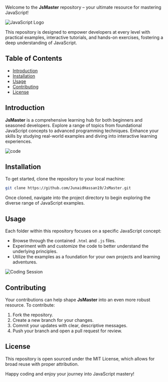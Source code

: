 Welcome to the **JsMaster** repository – your ultimate resource for mastering JavaScript!

![JavaScript Logo](https://upload.wikimedia.org/wikipedia/commons/6/6a/JavaScript-logo.png)

This repository is designed to empower developers at every level with practical examples, interactive tutorials, and hands-on exercises, fostering a deep understanding of JavaScript.

## Table of Contents
- [Introduction](#introduction)
- [Installation](#installation)
- [Usage](#usage)
- [Contributing](#contributing)
- [License](#license)

## Introduction
**JsMaster** is a comprehensive learning hub for both beginners and seasoned developers. Explore a range of topics from foundational JavaScript concepts to advanced programming techniques. Enhance your skills by studying real-world examples and diving into interactive learning experiences.

![code](https://github.com/user-attachments/assets/0418ad5e-3dc3-48cf-bdc5-af76ac904676)



## Installation
To get started, clone the repository to your local machine:
```bash
git clone https://github.com/JunaidHassan19/JsMaster.git
```
Once cloned, navigate into the project directory to begin exploring the diverse range of JavaScript examples.

## Usage
Each folder within this repository focuses on a specific JavaScript concept:
- Browse through the contained `.html` and `.js` files.
- Experiment with and customize the code to better understand the underlying principles.
- Utilize the examples as a foundation for your own projects and learning adventures.

![Coding Session](https://images.pexels.com/photos/577585/pexels-photo-577585.jpeg?auto=compress&cs=tinysrgb&w=1260&h=750&dpr=2)

## Contributing
Your contributions can help shape **JsMaster** into an even more robust resource. To contribute:
1. Fork the repository.
2. Create a new branch for your changes.
3. Commit your updates with clear, descriptive messages.
4. Push your branch and open a pull request for review.

## License
This repository is open sourced under the MIT License, which allows for broad reuse with proper attribution.

Happy coding and enjoy your journey into JavaScript mastery!
